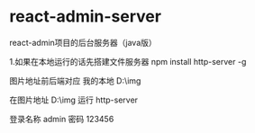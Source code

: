 # react-admin-server
react-admin项目的后台服务器（java版）


1.如果在本地运行的话先搭建文件服务器
npm install http-server -g 

图片地址前后端对应 我的本地 D:\img

在图片地址 D:\img 运行 http-server

登录名称 admin
密码    123456